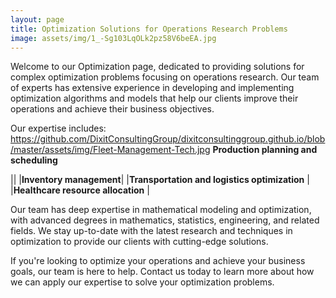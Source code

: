 ```yaml
---
layout: page
title: Optimization Solutions for Operations Research Problems
image: assets/img/1_-Sg103LqOLk2pz58V6beEA.jpg
---
```

Welcome to our Optimization page, dedicated to providing solutions for complex optimization problems focusing on operations research. Our team of experts has extensive experience in developing and implementing optimization algorithms and models that help our clients improve their operations and achieve their business objectives.

Our expertise includes:
https://github.com/DixitConsultingGroup/dixitconsultinggroup.github.io/blob/master/assets/img/Fleet-Management-Tech.jpg
**Production planning and scheduling**


||
|**Inventory management**|
|**Transportation and logistics optimization** |
|**Healthcare resource allocation** |

Our team has deep expertise in mathematical modeling and optimization, with advanced degrees in mathematics, statistics, engineering, and related fields. We stay up-to-date with the latest research and techniques in optimization to provide our clients with cutting-edge solutions.

If you're looking to optimize your operations and achieve your business goals, our team is here to help. Contact us today to learn more about how we can apply our expertise to solve your optimization problems.
